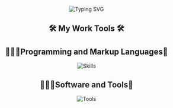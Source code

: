 <!DOCTYPE html>
<html>
<body>
<div align="center">

![Typing SVG](https://readme-typing-svg.demolab.com?font=arial&weight=700&pause=1000&color=21F7EE&background=FFFFFF00&random=false&width=435&separator=%3C&lines=Console.WriteLine(%22Hi!+My+name+is+Jose%F0%9F%91%8B%F0%9F%8F%BC%F0%9F%98%81%22))

## 🛠️ My Work Tools 🛠️

## 🧑🏽‍💻Programming and Markup Languages📱

![Skills](https://skillicons.dev/icons?i=html,css,cs,js,bootstrap)

## 🧑🏽‍🎨Software and Tools🧰

![Tools](https://skillicons.dev/icons?i=git,github,figma,visualstudio,vscode)

</div>

</body>
</html>


